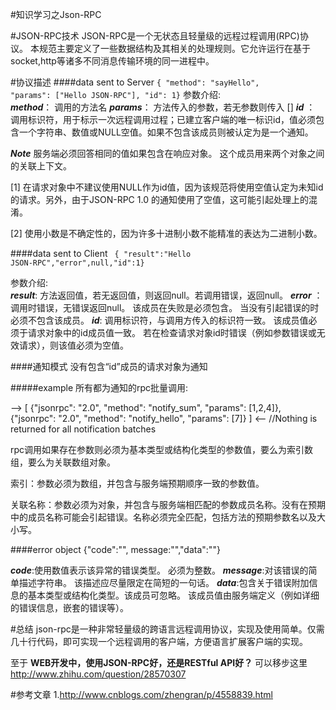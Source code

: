 #知识学习之Json-RPC

#JSON-RPC技术
JSON-RPC是一个无状态且轻量级的远程过程调用(RPC)协议。 本规范主要定义了一些数据结构及其相关的处理规则。它允许运行在基于socket,http等诸多不同消息传输环境的同一进程中。

#协议描述
####data sent to Server
<code>{ "method": "sayHello", "params": ["Hello JSON-RPC"], "id": 1}</code>
参数介绍:<br/>
***method***： 调用的方法名
***params***： 方法传入的参数，若无参数则传入 []
***id*** ： 调用标识符，用于标示一次远程调用过程；已建立客户端的唯一标识id，值必须包含一个字符串、数值或NULL空值。如果不包含该成员则被认定为是一个通知。

***Note***
服务端必须回答相同的值如果包含在响应对象。 这个成员用来两个对象之间的关联上下文。

[1] 在请求对象中不建议使用NULL作为id值，因为该规范将使用空值认定为未知id的请求。另外，由于JSON-RPC 1.0 的通知使用了空值，这可能引起处理上的混淆。

[2] 使用小数是不确定性的，因为许多十进制小数不能精准的表达为二进制小数。

####data sent to Client
<code>
{ "result":"Hello JSON-RPC","error",null,"id":1}       
</code>
参数介绍:<br/>
***result***: 方法返回值，若无返回值，则返回null。若调用错误，返回null。
***error*** ：调用时错误，无错误返回null。
该成员在失败是必须包含。
当没有引起错误的时必须不包含该成员。
***id***: 调用标识符，与调用方传入的标识符一致。
该成员值必须于请求对象中的id成员值一致。
若在检查请求对象id时错误（例如参数错误或无效请求），则该值必须为空值。

####通知模式
没有包含“id”成员的请求对象为通知

#####example
所有都为通知的rpc批量调用:

--> [
    {"jsonrpc": "2.0", "method": "notify_sum", "params": [1,2,4]},
    {"jsonrpc": "2.0", "method": "notify_hello", "params": [7]}
]
<-- //Nothing is returned for all notification batches

rpc调用如果存在参数则必须为基本类型或结构化类型的参数值，要么为索引数组，要么为关联数组对象。

索引：参数必须为数组，并包含与服务端预期顺序一致的参数值。

关联名称：参数必须为对象，并包含与服务端相匹配的参数成员名称。没有在预期中的成员名称可能会引起错误。名称必须完全匹配，包括方法的预期参数名以及大小写。

####error object
{"code":"", message:"","data":""}

***code***:使用数值表示该异常的错误类型。 必须为整数。
***message***:对该错误的简单描述字符串。 该描述应尽量限定在简短的一句话。
***data***:包含关于错误附加信息的基本类型或结构化类型。该成员可忽略。 该成员值由服务端定义（例如详细的错误信息，嵌套的错误等）。



#总结
json-rpc是一种非常轻量级的跨语言远程调用协议，实现及使用简单。仅需几十行代码，即可实现一个远程调用的客户端，方便语言扩展客户端的实现。

至于 ****WEB开发中，使用JSON-RPC好，还是RESTful API好？****
可以移步这里<http://www.zhihu.com/question/28570307>


#参考文章
1.<http://www.cnblogs.com/zhengran/p/4558839.html>


